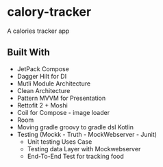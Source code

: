 # calory-tracker
A calories tracker app

## Built With
* JetPack Compose
* Dagger Hilt for DI
* Mutli Module Architecture
* Clean Architecture
* Pattern MVVM  for Presentation
* Rettofit 2 + Moshi
* Coil for Compose - image loader 
* Room
* Moving gradle groovy to gradle dsl Kotlin
* Testing (Mockk - Truth - MockWebserver - Junit)
    - Unit testing Uses Case
    - Testing data Layer with Mockwebserver
    - End-To-End Test for tracking food
